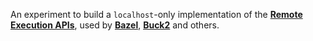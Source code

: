 An experiment to build a `localhost`-only implementation of the
**[Remote Execution APIs][reapi]**, used by **[Bazel]**, **[Buck2]** and others.

[reapi]: https://github.com/bazelbuild/remote-apis
[Bazel]: https://bazel.build/
[Buck2]: https://buck2.build/
